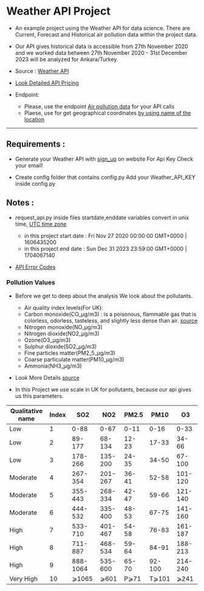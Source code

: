 # Weather API Project

- An example project using the Weather API for data science.
There are Current, Forecast  and Historical air pollution data within the project data. 

- Our API gives historical data is accessible from 27th November 2020 and we worked data between 27th November 2020 - 31st December 2023 will be analyzed for Ankara/Turkey. 

 - Source : [Weather API](https://openweathermap.org/api)

 - [Look Detailed API Pricing](https://openweathermap.org/full-price#current)

 - Endpoint:
    - Please, use the endpoint [Air pollution data](https://openweathermap.org/api/air-pollution) for your API calls
    - Plaese, use for get geographical coordinates [by using name of the location](https://openweathermap.org/api/geocoding-api)


---

## __Requirements__ :

- Generate your Weather API with [sign_up](https://openweathermap.org/home/sign_up) on website
    For Api Key Check your email!

- Create config folder that contains config.py
    Add your Weather_API_KEY inside config.py

## __Notes__ :

- request_api.py inside files startdate,enddate variables convert in unix time, [UTC time zone](https://www.unixtimestamp.com/) 
    - in this project start date :  Fri Nov 27 2020 00:00:00 GMT+0000  | 1606435200
    - in this project end date :    Sun Dec 31 2023 23:59:00 GMT+0000  | 1704067140

- [API Error Codes](https://openweathermap.org/api/one-call-3#errors)

### Pollution Values
- Before we get to deep about the analysis We look about the pollutants.
    - Air quality index levels(For UK): 
    - Carbon monoxide(CO_μg/m3) : is a poisonous, flammable gas that is colorless, odorless, tasteless, and slightly less dense than air. [source](https://en.wikipedia.org/wiki/Carbon_monoxide)
    - Nitrogen monoxide(NO_μg/m3)
    - Nitrogen dioxide(NO2_μg/m3)
    - Ozone(O3_μg/m3)
    - Sulphur dioxide(SO2_μg/m3)
    - Fine particles matter(PM2_5_μg/m3)
    - Coarse particulate matter(PM10_μg/m3)
    - Ammonia(NH3_μg/m3)
- Look More Details [source](https://www.greenfacts.org/en/digests/air-pollution.htm)

- In this Project we use scale in UK for pollutants, because our api gives us this parameters.

| Qualitative name      | Index | SO2      | NO2 | PM2.5      | PM10 | O3      |
| ----------- | ----------- | ----------- | ----------- | ----------- | ----------- | ----------- |
| Low 	      | 1       | 0-88 	     | 0-67 	      | 0-11 	   | 0-16 	      | 0-33            |
| Low 	      | 2       | 89-177     | 68-134 	      | 12-23 	   | 17-33 	      | 34-66           |
| Low 	      | 3       | 178-266    | 135-200        | 24-35 	   | 34-50 	      | 67-100          |
| Moderate    | 4       | 267-354    | 201-267        | 36-41 	   | 52-58 	      | 101-120         |
| Moderate    | 5       | 355-443    | 268-334        | 42-47 	   | 59-66 	      | 121-140         |
| Moderate    | 6       | 444-532    | 335-400        | 48-53 	   | 67-75 	      | 141-160         |
| High 	      | 7       | 533-710    | 401-467        | 54-58 	   | 76-83 	      | 161-187         |
| High 	      | 8       | 711-887    | 468-534        | 59-64 	   | 84-91 	      | 188-213         |
| High 	      | 9       | 888-1064   | 535-600        | 65-70 	   | 92-100 	  | 214-240         |
| Very High   | 10      | ⩾1065      | ⩾601 	     | P⩾71 	  | T⩾101 	     |  ⩾241          |

